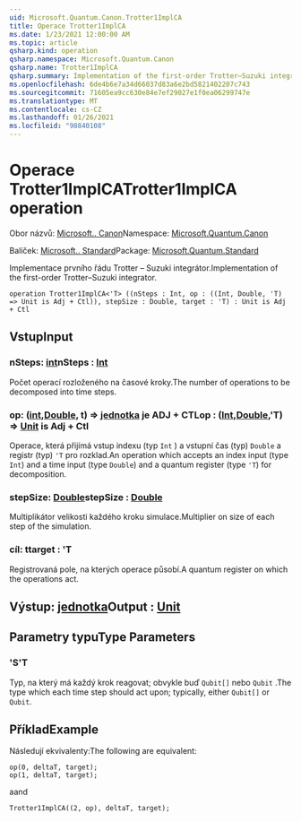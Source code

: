 ```yaml
---
uid: Microsoft.Quantum.Canon.Trotter1ImplCA
title: Operace Trotter1ImplCA
ms.date: 1/23/2021 12:00:00 AM
ms.topic: article
qsharp.kind: operation
qsharp.namespace: Microsoft.Quantum.Canon
qsharp.name: Trotter1ImplCA
qsharp.summary: Implementation of the first-order Trotter–Suzuki integrator.
ms.openlocfilehash: 6de4b6e7a34d66037d83a6e2bd5821402207c743
ms.sourcegitcommit: 71605ea9cc630e84e7ef29027e1f0ea06299747e
ms.translationtype: MT
ms.contentlocale: cs-CZ
ms.lasthandoff: 01/26/2021
ms.locfileid: "98840108"
---
```

# <a name="trotter1implca-operation"></a><span data-ttu-id="023a8-102">Operace Trotter1ImplCA</span><span class="sxs-lookup"><span data-stu-id="023a8-102">Trotter1ImplCA operation</span></span>

<span data-ttu-id="023a8-103">Obor názvů: [Microsoft.. Canon](xref:Microsoft.Quantum.Canon)</span><span class="sxs-lookup"><span data-stu-id="023a8-103">Namespace: [Microsoft.Quantum.Canon](xref:Microsoft.Quantum.Canon)</span></span>

<span data-ttu-id="023a8-104">Balíček: [Microsoft.. Standard](https://nuget.org/packages/Microsoft.Quantum.Standard)</span><span class="sxs-lookup"><span data-stu-id="023a8-104">Package: [Microsoft.Quantum.Standard](https://nuget.org/packages/Microsoft.Quantum.Standard)</span></span>


<span data-ttu-id="023a8-105">Implementace prvního řádu Trotter – Suzuki integrátor.</span><span class="sxs-lookup"><span data-stu-id="023a8-105">Implementation of the first-order Trotter–Suzuki integrator.</span></span>

```qsharp
operation Trotter1ImplCA<'T> ((nSteps : Int, op : ((Int, Double, 'T) => Unit is Adj + Ctl)), stepSize : Double, target : 'T) : Unit is Adj + Ctl
```


## <a name="input"></a><span data-ttu-id="023a8-106">Vstup</span><span class="sxs-lookup"><span data-stu-id="023a8-106">Input</span></span>

### <a name="nsteps--int"></a><span data-ttu-id="023a8-107">nSteps: [int](xref:microsoft.quantum.lang-ref.int)</span><span class="sxs-lookup"><span data-stu-id="023a8-107">nSteps : [Int](xref:microsoft.quantum.lang-ref.int)</span></span>

<span data-ttu-id="023a8-108">Počet operací rozloženého na časové kroky.</span><span class="sxs-lookup"><span data-stu-id="023a8-108">The number of operations to be decomposed into time steps.</span></span>


### <a name="op--intdoublet--unit--is-adj--ctl"></a><span data-ttu-id="023a8-109">op: ([int](xref:microsoft.quantum.lang-ref.int),[Double](xref:microsoft.quantum.lang-ref.double), t) => [jednotka](xref:microsoft.quantum.lang-ref.unit)  je ADJ + CTL</span><span class="sxs-lookup"><span data-stu-id="023a8-109">op : ([Int](xref:microsoft.quantum.lang-ref.int),[Double](xref:microsoft.quantum.lang-ref.double),'T) => [Unit](xref:microsoft.quantum.lang-ref.unit)  is Adj + Ctl</span></span>

<span data-ttu-id="023a8-110">Operace, která přijímá vstup indexu (typ `Int` ) a vstupní čas (typ) `Double` a registr (typ) `'T` pro rozklad.</span><span class="sxs-lookup"><span data-stu-id="023a8-110">An operation which accepts an index input (type `Int`) and a time input (type `Double`) and a quantum register (type `'T`) for decomposition.</span></span>


### <a name="stepsize--double"></a><span data-ttu-id="023a8-111">stepSize: [Double](xref:microsoft.quantum.lang-ref.double)</span><span class="sxs-lookup"><span data-stu-id="023a8-111">stepSize : [Double](xref:microsoft.quantum.lang-ref.double)</span></span>

<span data-ttu-id="023a8-112">Multiplikátor velikosti každého kroku simulace.</span><span class="sxs-lookup"><span data-stu-id="023a8-112">Multiplier on size of each step of the simulation.</span></span>


### <a name="target--t"></a><span data-ttu-id="023a8-113">cíl: t</span><span class="sxs-lookup"><span data-stu-id="023a8-113">target : 'T</span></span>

<span data-ttu-id="023a8-114">Registrovaná pole, na kterých operace působí.</span><span class="sxs-lookup"><span data-stu-id="023a8-114">A quantum register on which the operations act.</span></span>



## <a name="output--unit"></a><span data-ttu-id="023a8-115">Výstup: [jednotka](xref:microsoft.quantum.lang-ref.unit)</span><span class="sxs-lookup"><span data-stu-id="023a8-115">Output : [Unit](xref:microsoft.quantum.lang-ref.unit)</span></span>



## <a name="type-parameters"></a><span data-ttu-id="023a8-116">Parametry typu</span><span class="sxs-lookup"><span data-stu-id="023a8-116">Type Parameters</span></span>

### <a name="t"></a><span data-ttu-id="023a8-117">'S</span><span class="sxs-lookup"><span data-stu-id="023a8-117">'T</span></span>

<span data-ttu-id="023a8-118">Typ, na který má každý krok reagovat; obvykle buď `Qubit[]` nebo `Qubit` .</span><span class="sxs-lookup"><span data-stu-id="023a8-118">The type which each time step should act upon; typically, either `Qubit[]` or `Qubit`.</span></span>

## <a name="example"></a><span data-ttu-id="023a8-119">Příklad</span><span class="sxs-lookup"><span data-stu-id="023a8-119">Example</span></span>

<span data-ttu-id="023a8-120">Následují ekvivalenty:</span><span class="sxs-lookup"><span data-stu-id="023a8-120">The following are equivalent:</span></span>

```qsharp
op(0, deltaT, target);
op(1, deltaT, target);
```

<span data-ttu-id="023a8-121">a</span><span class="sxs-lookup"><span data-stu-id="023a8-121">and</span></span>

```qsharp
Trotter1ImplCA((2, op), deltaT, target);
```